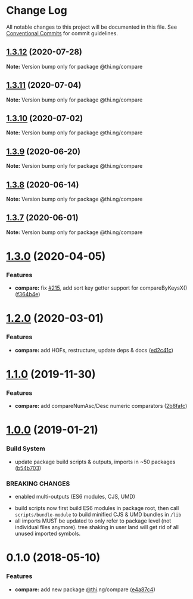 # Change Log

All notable changes to this project will be documented in this file.
See [Conventional Commits](https://conventionalcommits.org) for commit guidelines.

## [1.3.12](https://github.com/thi-ng/umbrella/compare/@thi.ng/compare@1.3.11...@thi.ng/compare@1.3.12) (2020-07-28)

**Note:** Version bump only for package @thi.ng/compare





## [1.3.11](https://github.com/thi-ng/umbrella/compare/@thi.ng/compare@1.3.10...@thi.ng/compare@1.3.11) (2020-07-04)

**Note:** Version bump only for package @thi.ng/compare





## [1.3.10](https://github.com/thi-ng/umbrella/compare/@thi.ng/compare@1.3.9...@thi.ng/compare@1.3.10) (2020-07-02)

**Note:** Version bump only for package @thi.ng/compare





## [1.3.9](https://github.com/thi-ng/umbrella/compare/@thi.ng/compare@1.3.8...@thi.ng/compare@1.3.9) (2020-06-20)

**Note:** Version bump only for package @thi.ng/compare





## [1.3.8](https://github.com/thi-ng/umbrella/compare/@thi.ng/compare@1.3.7...@thi.ng/compare@1.3.8) (2020-06-14)

**Note:** Version bump only for package @thi.ng/compare





## [1.3.7](https://github.com/thi-ng/umbrella/compare/@thi.ng/compare@1.3.6...@thi.ng/compare@1.3.7) (2020-06-01)

**Note:** Version bump only for package @thi.ng/compare





# [1.3.0](https://github.com/thi-ng/umbrella/compare/@thi.ng/compare@1.2.2...@thi.ng/compare@1.3.0) (2020-04-05)


### Features

* **compare:** fix [#215](https://github.com/thi-ng/umbrella/issues/215), add sort key getter support for compareByKeysX() ([f364b4e](https://github.com/thi-ng/umbrella/commit/f364b4e62dcd2ed13689a1ef97799cb53af3ef71))





# [1.2.0](https://github.com/thi-ng/umbrella/compare/@thi.ng/compare@1.1.4...@thi.ng/compare@1.2.0) (2020-03-01)


### Features

* **compare:** add HOFs, restructure, update deps & docs ([ed2c41c](https://github.com/thi-ng/umbrella/commit/ed2c41c120f6447b05022d74e510017a1f4a6257))





# [1.1.0](https://github.com/thi-ng/umbrella/compare/@thi.ng/compare@1.0.10...@thi.ng/compare@1.1.0) (2019-11-30)

### Features

* **compare:** add compareNumAsc/Desc numeric comparators ([2b8fafc](https://github.com/thi-ng/umbrella/commit/2b8fafc9eca040b649ade479203537bbd9ba54ef))

# [1.0.0](https://github.com/thi-ng/umbrella/compare/@thi.ng/compare@0.1.12...@thi.ng/compare@1.0.0) (2019-01-21)

### Build System

* update package build scripts & outputs, imports in ~50 packages ([b54b703](https://github.com/thi-ng/umbrella/commit/b54b703))

### BREAKING CHANGES

* enabled multi-outputs (ES6 modules, CJS, UMD)

- build scripts now first build ES6 modules in package root, then call
  `scripts/bundle-module` to build minified CJS & UMD bundles in `/lib`
- all imports MUST be updated to only refer to package level
  (not individual files anymore). tree shaking in user land will get rid of
  all unused imported symbols.

<a name="0.1.0"></a>
# 0.1.0 (2018-05-10)

### Features

* **compare:** add new package [@thi](https://github.com/thi).ng/compare ([e4a87c4](https://github.com/thi-ng/umbrella/commit/e4a87c4))
